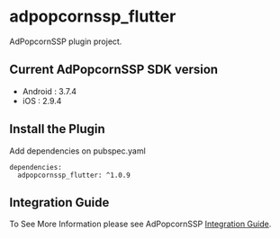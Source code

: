 # adpopcornssp_flutter

AdPopcornSSP plugin project.

## Current AdPopcornSSP SDK version

- Android :  3.7.4
- iOS : 2.9.4

## Install the Plugin

Add dependencies on pubspec.yaml

```
dependencies:
  adpopcornssp_flutter: ^1.0.9
```

## Integration Guide

To See More Information please see AdPopcornSSP [Integration Guide](https://adpopcornssp.gitbook.io/ssp-sdk/flutter).

